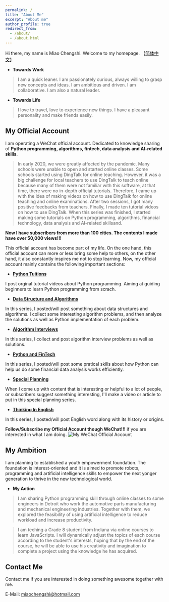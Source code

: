 ```yaml
---
permalink: /
title: "About Me"
excerpt: "About me"
author_profile: true
redirect_from: 
  - /about/
  - /about.html
---
```


Hi there, my name is Miao Chengshi. Welcome to my homepage. 【[简体中文](https://miaochengshi.github.io/cn/)】

- **Towards Work** 
> I am a quick leaner. I am passionately curious, always willing to grasp new concepts and ideas. I am ambitious and driven. I am collaborative. I am also a natural leader.

- **Towards Life** 
> I love to travel, love to experience new things. I have a pleasant personality and make friends easily.

## My Official Account
I am operating a WeChat official account. Dedicated to knowledge sharing of **Python programming, algorithms, fintech, data analysis and AI-related skills**. 

> In early 2020, we were greatly affected by the pandemic. Many schools were unable to open and started online classes. Some schools started using DingTalk for online teaching. However, it was a big challenge for local teachers to use DingTalk to teach online because many of them were not familiar with this software, at that time, there were no in-depth official tutorials. Therefore, I came up with the idea of making videos on how to use DingTalk for online teaching and online examinations. After two sessions, I got many positive feedbacks from teachers. Finally, I made ten tutorial videos on how to use DingTalk. When this series was finished, I started making some tutorials on Python programming, algorithms, financial technology, data analysis and AI-related skillsand.

**Now I have subscribers from more than 100 cities. The contents I made have over 50,000 views!!!**

This official account has become part of my life. On the one hand, this official account can more or less bring some help to others, on the other hand, it also constantly inspires me not to stop learning. Now, my official account mainly contains the following important sections:

- [**Python Tuitions**](https://mp.weixin.qq.com/mp/appmsgalbum?action=getalbum&album_id=1340867406746583041&__biz=MzAxNTg5MDI2Mg==#wechat_redirect)

I post orginal tutorial videos about Python programming. Aiming at guiding beginners to learn Python programming from scrach.

- [**Data Structure and Algorithms**](https://mp.weixin.qq.com/mp/appmsgalbum?action=getalbum&album_id=1469931623889567750&__biz=MzAxNTg5MDI2Mg==#wechat_redirect)

In this series, I posted/will post something about data structures and algorithms. I collect some interesting algorithm problems, and then analyze the solutions as well as Python implementation of each problem.

- [**Algorithm Interviews**](https://mp.weixin.qq.com/mp/appmsgalbum?action=getalbum&album_id=1507824647319388162&__biz=MzAxNTg5MDI2Mg==#wechat_redirect)

In this series, I collect and post algorithm interview problems as well as solutions.

- [**Python and FinTech**](https://mp.weixin.qq.com/mp/appmsgalbum?action=getalbum&album_id=1562820814436106242&__biz=MzAxNTg5MDI2Mg==#wechat_redirect)

In this series, I posted/will post some pratical skills about how Python can help us do some financial data analysis works efficiently.

- [**Special Planning**](https://mp.weixin.qq.com/mp/appmsgalbum?action=getalbum&album_id=1371964478593662978&__biz=MzAxNTg5MDI2Mg==#wechat_redirect)

When I come up with content that is interesting or helpful to a lot of people, or subscribers suggest something interesting, I'll make a video or article to put in this special planning series.

- [**Thinking In English**](https://mp.weixin.qq.com/mp/appmsgalbum?action=getalbum&album_id=1589437448407810048&__biz=MzAxNTg5MDI2Mg==#wechat_redirect)

In this series, I posted/will post English word along with its history or origins.

**Follow/Subscribe my Official Account though WeChat!!!** if you are interested in what I am doing.
![My WeChat Official Account](/images/WeChatQR.gif)

## My Ambition

I am planning to established a youth empowerment foundation. The foundation is interest-oriented and it is aimed to promote robots, programming and artificial intelligence skills to empower the next yonger generation to thrive in the new technological world.

- **My Action**

> I am sharing Python programming skill through online classes to some engineers in Detroit who work the automotive parts manufacturing and mechanical engineering industries. Together with them, we explored the feasibility of using artificial intelligence to reduce workload and increase productivity. 

> I am teching a Grade 8 student from Indiana via online courses to learn JavaScripts. I will dynamically adjust the topics of each course according to the student's interests, hoping that by the end of the course, he will be able to use his creativity and imagination to complete a project using the knowledge he has acquired.

Contact Me
------
Contact me if you are interested in doing something awesome together with me.

E-Mail: miaochengshi@hotmail.com
